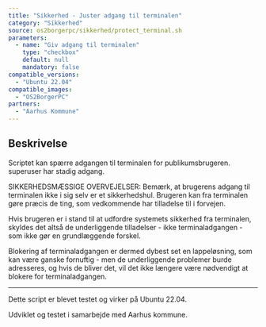 ```yaml
---
title: "Sikkerhed - Juster adgang til terminalen"
category: "Sikkerhed"
source: os2borgerpc/sikkerhed/protect_terminal.sh
parameters:
  - name: "Giv adgang til terminalen"
    type: "checkbox"
    default: null
    mandatory: false
compatible_versions:
  - "Ubuntu 22.04"
compatible_images:
  - "OS2BorgerPC"
partners:
  - "Aarhus Kommune"
---
```


## Beskrivelse
Scriptet kan spærre adgangen til terminalen for publikumsbrugeren. superuser har stadig adgang.

SIKKERHEDSMÆSSIGE OVERVEJELSER:
Bemærk, at brugerens adgang til terminalen ikke i sig selv er et sikkerhedshul. Brugeren kan fra terminalen gøre præcis de ting, som vedkommende har tilladelse til i forvejen.

Hvis brugeren er i stand til at udfordre systemets sikkerhed fra terminalen, skyldes det altså de underliggende tilladelser - ikke terminaladgangen - som ikke gør en grundlæggende forskel.

Blokering af terminaladgangen er dermed dybest set en lappeløsning, som kan være ganske fornuftig - men de underliggende problemer burde adresseres, og hvis de bliver det, vil det ikke længere være nødvendigt at blokere for terminaladgangen.

--------------------

Dette script er blevet testet og virker på Ubuntu 22.04.

Udviklet og testet i samarbejde med Aarhus kommune.